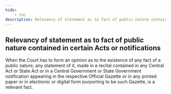 ```yaml
---
hide:
    - toc
description: Relevancy of statement as to fact of public nature contained in certain Acts or notifications
---
```


## Relevancy of statement as to fact of public nature contained in certain Acts or notifications

When the Court has to form an opinion as to the existence of any fact of a public nature, any statement of it, made in a recital contained in any Central Act or State Act or in a Central Government or State Government notification appearing in the respective Official Gazette or in any printed paper or in electronic or digital form purporting to be such Gazette, is a relevant fact.
